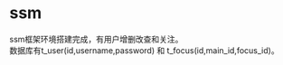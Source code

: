 # ssm
ssm框架环境搭建完成，有用户增删改查和关注。 <br>
数据库有t_user(id,username,password) 和 t_focus(id,main_id,focus_id)。
